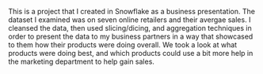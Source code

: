This is a project that I created in Snowflake as a business presentation. The dataset I examined was on seven online retailers and their avergae sales. 
I cleansed the data, then used slicing/dicing, and aggregation techniques in order to present the data to my business partners in a way that showcased to them how their products were doing 
overall. We took a look at what products were doing best, and which products could use a bit more help in the marketing department to help gain sales.
